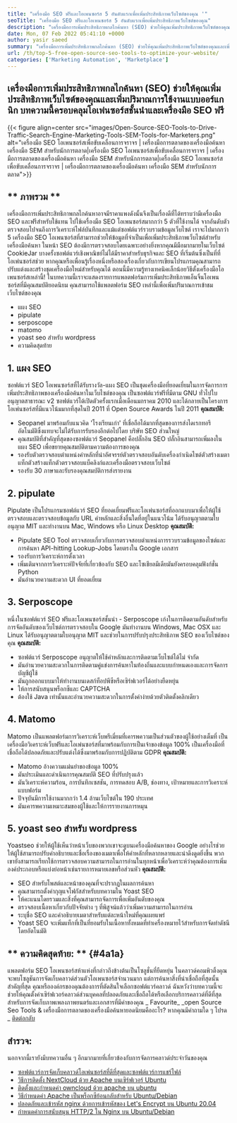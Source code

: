 ```yaml
---
title: "เครื่องมือ SEO ฟรีและโอเพนซอร์ส 5 อันดับแรกเพื่อเพิ่มประสิทธิภาพเว็บไซต์ของคุณ '" 
seoTitle: "เครื่องมือ SEO ฟรีและโอเพนซอร์ส 5 อันดับแรกเพื่อเพิ่มประสิทธิภาพเว็บไซต์ของคุณ" 
description: "เครื่องมือการเพิ่มประสิทธิภาพกลไกค้นหา (SEO) ช่วยให้คุณเพิ่มประสิทธิภาพเว็บไซต์ของคุณและเพิ่มปริมาณการใช้งานแบบออร์แกนิก บทความนี้ครอบคลุมเครื่องมือ SEO โอเพนซอร์ซยอดนิยม" 
date: Mon, 07 Feb 2022 05:41:10 +0000
author: yasir saeed
summary: "เครื่องมือการเพิ่มประสิทธิภาพกลไกค้นหา (SEO) ช่วยให้คุณเพิ่มประสิทธิภาพเว็บไซต์ของคุณและเพิ่มปริมาณการใช้งานแบบออร์แกนิก บทความนี้ครอบคลุมโอเพ่นซอร์สชั้นนำและเครื่องมือ SEO ฟรี" 
url: /th/top-5-free-open-source-seo-tools-to-optimize-your-website/
categories: ['Marketing Automation', 'Marketplace']
---
```


## เครื่องมือการเพิ่มประสิทธิภาพกลไกค้นหา (SEO) ช่วยให้คุณเพิ่มประสิทธิภาพเว็บไซต์ของคุณและเพิ่มปริมาณการใช้งานแบบออร์แกนิก บทความนี้ครอบคลุมโอเพ่นซอร์สชั้นนำและเครื่องมือ SEO ฟรี

{{< figure align=center src="images/Open-Source-SEO-Tools-to-Drive-Traffic-Search-Engine-Marketing-Tools-SEM-Tools-for-Marketers.png" alt="เครื่องมือ SEO โอเพนซอร์สเพื่อขับเคลื่อนการจราจร | เครื่องมือการตลาดของเครื่องมือค้นหา เครื่องมือ SEM สำหรับนักการตลาด|เครื่องมือ SEO โอเพนซอร์สเพื่อขับเคลื่อนการจราจร | เครื่องมือการตลาดของเครื่องมือค้นหา เครื่องมือ SEM สำหรับนักการตลาด|เครื่องมือ SEO โอเพนซอร์สเพื่อขับเคลื่อนการจราจร | เครื่องมือการตลาดของเครื่องมือค้นหา เครื่องมือ SEM สำหรับนักการตลาด">}}


## ** ภาพรวม **
เครื่องมือการเพิ่มประสิทธิภาพกลไกค้นหาอาจมีราคาแพงดังนั้นจึงเป็นเรื่องดีที่ได้ทราบว่ามีเครื่องมือ SEO และฟรีสำหรับใช้แทน ไปใช้เครื่องมือ SEO โอเพนซอร์สมากกว่า 5 ตัวที่ใช้งานได้ จากอันดับตัวตรวจสอบไปจนถึงการวิเคราะห์ไฟล์บันทึกและแม้แต่ซอฟต์แวร์รวบรวมข้อมูลเว็บไซต์ เราจะไปมากกว่า 5 เครื่องมือ SEO โอเพนซอร์สที่สามารถช่วยให้ข้อมูลที่จำเป็นเพื่อเพิ่มประสิทธิภาพเว็บไซต์สำหรับเครื่องมือค้นหา
ในหน้า SEO ต้องมีการตรวจสอบโดยเฉพาะอย่างยิ่งหากคุณมีมือมากมายในเว็บไซต์ CookieJar บางครั้งซอฟต์แวร์เชิงพาณิชย์ไม่ได้มีราคาสำหรับธุรกิจและ SEO ที่เริ่มต้นซึ่งเป็นที่ที่โอเพ่นซอร์สช่วย หากคุณหรือเพื่อนรู้เรื่องหนึ่งหรือสองเรื่องเกี่ยวกับการเขียนโปรแกรมคุณสามารถปรับแต่งและสร้างชุดเครื่องมือใหม่สำหรับคุณได้ ตอนนี้มีความรู้ทางเทคนิคเล็กน้อยวิธีตั้งเครื่องมือโอเพนซอร์สเหล่านี้!
ในบทความนี้เราจะแสดงรายการแพลตฟอร์มการเพิ่มประสิทธิภาพเอ็นจิ้นโอเพนซอร์สที่มีคุณสมบัติยอดนิยม คุณสามารถใช้แพลตฟอร์ม SEO เหล่านี้เพื่อเพิ่มปริมาณการเข้าชมเว็บไซต์ของคุณ
  * แผง SEO
  * pipulate
  * serposcope
  * matomo
  * yoast seo สำหรับ wordpress
  * ความคิดสุดท้าย

## 1. แผง SEO
ซอฟต์แวร์ SEO โอเพนซอร์สที่ได้รับรางวัล-แผง SEO เป็นชุดเครื่องมือที่ยอดเยี่ยมในการจัดการการเพิ่มประสิทธิภาพของเครื่องมือค้นหาในเว็บไซต์ของคุณ เป็นซอฟต์แวร์ฟรีที่มีตาม GNU ทั่วไปใบอนุญาตสาธารณะ v2 ซอฟต์แวร์ได้เปิดตัวครั้งแรกเมื่อเดือนมกราคม 2010 และได้กลายเป็นโครงการโอเพ่นซอร์สที่มีแนวโน้มมากที่สุดในปี 2011 ที่ Open Source Awards ในปี 2011
**คุณสมบัติ:**
  * Seopanel มาพร้อมกับแนวคิด 'โรงเรียนเก่า' ที่เชื่อถือได้มากที่สุดของการส่งไดเรกทอรีอัตโนมัติซึ่งแทบจะไม่ได้รับการรับรองอีกต่อไปโดย บริษัท SEO ส่วนใหญ่
  * คุณสมบัติที่สำคัญที่สุดของซอฟต์แวร์ Seopanel คือปลั๊กอิน SEO ปลั๊กอินสามารถเพิ่มลงในแผง SEO เพื่อขยายคุณสมบัติตามความต้องการของคุณ
  * รองรับตัวตรวจสอบตำแหน่งคำหลักที่น่าอัศจรรย์ตัวตรวจสอบอันดับเครื่องกำเนิดไซต์ตัวสร้างเมตาแท็กตัวสร้างแท็กตัวตรวจสอบแบ็คลิงก์และเครื่องมือตรวจสอบเว็บไซต์
  * รองรับ 30 ภาษาและรับรองคุณสมบัติการส่งรายงาน

## 2. pipulate
Pipulate เป็นโปรแกรมซอฟต์แวร์ SEO ที่ยอดเยี่ยมฟรีและโอเพ่นซอร์สที่ออกแบบมาเพื่อให้ผู้ใช้ตรวจสอบและตรวจสอบข้อมูลกับ URL คำหลักและสิ่งอื่นใดที่อยู่ในแนวโน้ม ได้รับอนุญาตตามใบอนุญาต MIT และทำงานบน Mac, Windows หรือ Linux Desktop
****คุณสมบัติ**:**
  * Pipulate SEO Tool ตรวจสอบเกี่ยวกับการตรวจสอบตำแหน่งการรวบรวมข้อมูลของไซต์และการค้นหา API-hitting Lookup-Jobs โดยตรงใน Google เอกสาร
  * รองรับการวิเคราะห์การตั้งเวลา
  * เพิ่มเติมจากการวิเคราะห์ปัจจัยที่เกี่ยวข้องกับ SEO และโซเชียลมีเดียมันยังครอบคลุมฟังก์ชั่น Python
  * มันอำนวยความสะดวก UI ที่ยอดเยี่ยม

## 3. Serposcope
หนึ่งในซอฟต์แวร์ SEO ฟรีและโอเพนซอร์สชั้นนำ - Serposcope เก่งในการติดตามอันดับสำหรับการจัดอันดับของเว็บไซต์การตรวจสอบใน Google มันทำงานบน Windows, Mac OSX และ Linux ได้รับอนุญาตตามใบอนุญาต MIT และช่วยในการปรับปรุงประสิทธิภาพ SEO ของเว็บไซต์ของคุณ
****คุณสมบัติ**:**
  * ซอฟต์แวร์ Serposcope อนุญาตให้ใช้คำหลักและการติดตามเว็บไซต์ได้ไม่ จำกัด
  * มันอำนวยความสะดวกในการติดตามคู่แข่งการค้นหาในท้องถิ่นและแบบกำหนดเองและการจัดการบัญชีผู้ใช้
  * มันถูกออกแบบมาให้ทำงานบนเดสก์ท็อปพีซีหรือเซิร์ฟเวอร์ได้อย่างยืดหยุ่น
  * ให้การสนับสนุนพร็อกซีและ CAPTCHA
  * ต้องใช้ Java เท่านั้นและอำนวยความสะดวกในการตั้งค่าง่ายด้วยตัวติดตั้งคลิกเดียว

## 4. Matomo
Matomo เป็นแพลตฟอร์มการวิเคราะห์เว็บพรีเมี่ยมที่เคารพความเป็นส่วนตัวของผู้ใช้อย่างเต็มที่ เป็นเครื่องมือวิเคราะห์เว็บฟรีและโอเพ่นซอร์สที่มาพร้อมกับการเป็นเจ้าของข้อมูล 100% เป็นเครื่องมือที่เชื่อถือได้ปลอดภัยและปรับแต่งได้ซึ่งมาพร้อมกับการปฏิบัติตาม GDPR
****คุณสมบัติ**:**
  * Matomo อ้างความแม่นยำของข้อมูล 100%
  * มันประเมินและดำเนินการคุณสมบัติ SEO ที่ปรับปรุงแล้ว
  * มันวิเคราะห์ความร้อน, การบันทึกเซสชัน, การทดสอบ A/B, ช่องทาง, เป้าหมายและการวิเคราะห์แบบฟอร์ม
  * ปัจจุบันมีการใช้งานมากกว่า 1.4 ล้านเว็บไซต์ใน 190 ประเทศ
  * มันเคารพความเหมาะสมของผู้ใช้และให้การรายงานการหมุน

## 5. yoast seo สำหรับ wordpress
Yoastseo ช่วยให้ผู้ใช้เห็นว่าหน้าเว็บของพวกเขาจะดูบนเครื่องมือค้นหาของ Google อย่างไรช่วยให้ผู้ใช้สามารถปรับคำอธิบายและชื่อเรื่องของเมตาเพื่อให้คำหลักที่หลากหลายและน่าดึงดูดยิ่งขึ้น พวกเขายังสามารถเรียกใช้การตรวจสอบความสามารถในการอ่านในทุกหน้าเพื่อวิเคราะห์ว่าคุณต้องการเพิ่มองค์ประกอบหรือแบ่งย่อหน้าเช่นรายการหมายเลขหรือส่วนหัว
****คุณสมบัติ**:**
  * SEO สำหรับโพสต์และหน้าของคุณที่จะปรากฏในผลการค้นหา
  * คุณสามารถตั้งค่ากุญแจโฟกัสสำหรับบทความใน Yoast SEO
  * ให้คะแนนโดยรวมและสิ่งที่คุณสามารถจัดการเพื่อเพิ่มอันดับของคุณ
  * ตรวจสอบเนื้อหาเกี่ยวกับปัจจัยต่าง ๆ ที่พิสูจน์แล้วว่าเพิ่มความสามารถในการอ่าน
  * ระบุชื่อ SEO และคำอธิบายเมตาสำหรับแต่ละหน้าใหม่ที่คุณเผยแพร่
  * Yoast SEO จะเพิ่มแท็กที่เป็นที่ยอมรับในเนื้อหาทั้งหมดที่ทำเครื่องหมายไว้สำหรับการจัดทำดัชนีโดยอัตโนมัติ

## ** ความคิดสุดท้าย: ** {#4a1a}
แพลตฟอร์ม SEO โอเพนซอร์สห้าแห่งที่กล่าวถึงข้างต้นเป็นโซลูชั่นที่ยืดหยุ่น ในคลาวด์คอมพิวติ้งคุณจะพบโซลูชันการจัดเก็บคลาวด์ส่วนตัวโอเพนซอร์สจำนวนมาก แต่การค้นหาสิ่งที่น่าเชื่อถือที่สุดนั้นสำคัญที่สุด คุณหรือองค์กรของคุณต้องการที่ตัดสินใจเลือกซอฟต์แวร์คลาวด์ ฉันหวังว่าบทความนี้จะช่วยให้คุณตั้งค่าเซิร์ฟเวอร์คลาวด์ส่วนบุคคลที่ปลอดภัยและเชื่อถือได้หรือเลือกบริการคลาวด์ที่ดีที่สุดสำหรับการจัดเก็บภาพเพลงภาพยนตร์และเอกสารที่มีค่าของคุณ
_ Favourite_ _open Source Seo Tools & เครื่องมือการตลาดของเครื่องมือค้นหายอดนิยมคืออะไร? หากคุณมีคำถามใด ๆ โปรด _ [ติดต่อกลับ][1]

## สำรวจ:
นอกจากนี้เรายังมีบทความอื่น ๆ อีกมากมายที่เกี่ยวข้องกับการจัดการคลาวด์ประจำวันของคุณ
  * [ซอฟต์แวร์การจัดเก็บคลาวด์โอเพ่นซอร์สที่ดีที่สุดและซอฟต์แวร์การแชร์ไฟล์][2]
  * [วิธีการติดตั้ง NextCloud ด้วย Apache บนเซิร์ฟเวอร์ Ubuntu][3]
  * [ติดตั้งและกำหนดค่า owncloud ด้วย apache บน ubuntu][4]
  * [วิธีกำหนดค่า Apache เป็นพร็อกซีย้อนกลับสำหรับ Ubuntu/Debian][5]
  * [ปลอดภัยและเข้ารหัส nginx ด้วยการเข้ารหัสของ Let's Encrypt บน Ubuntu 20.04][6]
  * [กำหนดค่าการสนับสนุน HTTP/2 ใน Nginx บน Ubuntu/Debian][7]

  
[1]: mailto:yasir.saeed@aspose.com
[2]: https://products.containerize.com/backup-and-sync/
[3]: https://blog.containerize.com/backup-and-sync-software/how-to-install-nextcloud-with-apache-on-ubuntu-server/
[4]: https://blog.containerize.com/backup-and-sync-software/how-to-install-and-configure-owncloud-with-apache-on-ubuntu/
[5]: https://blog.containerize.com/web-server-solution-stack/how-to-configure-apache-as-a-reverse-proxy-for-ubuntudebian/
[6]: https://blog.containerize.com/web-server-solution-stack/how-to-secure-nginx-with-letsencrypt-on-ubuntu-20-04/
[7]: https://blog.containerize.com/web-server-solution-stack/how-to-configure-http2-support-in-nginx-on-ubuntudebian/
